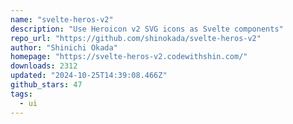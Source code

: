 ```yaml
---
name: "svelte-heros-v2"
description: "Use Heroicon v2 SVG icons as Svelte components"
repo_url: "https://github.com/shinokada/svelte-heros-v2"
author: "Shinichi Okada"
homepage: "https://svelte-heros-v2.codewithshin.com/"
downloads: 2312
updated: "2024-10-25T14:39:08.466Z"
github_stars: 47
tags: 
  - ui
---
```

